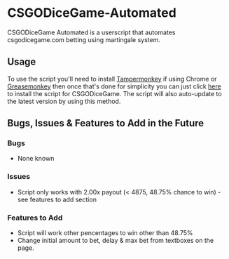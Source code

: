 # CSGODiceGame-Automated

CSGODiceGame Automated is a userscript that automates csgodicegame.com betting using martingale system.

## Usage

To use the script you'll need to install [Tampermonkey](https://chrome.google.com/webstore/detail/tampermonkey/dhdgffkkebhmkfjojejmpbldmpobfkfo) if using Chrome or [Greasemonkey](https://addons.mozilla.org/en-US/firefox/addon/greasemonkey/) then once that's done for simplicity you can just click [here](http://adampoke111.site11.com/projects/csgodicegame_adam.user.js) to install the script for CSGODiceGame. The script will also auto-update to the latest version by using this method.


## Bugs, Issues & Features to Add in the Future

### Bugs
* None known

### Issues
* Script only works with 2.00x payout (< 4875, 48.75% chance to win) - see features to add section

### Features to Add
* Script will work other pencentages to win other than 48.75%
* Change initial amount to bet, delay & max bet from textboxes on the page.